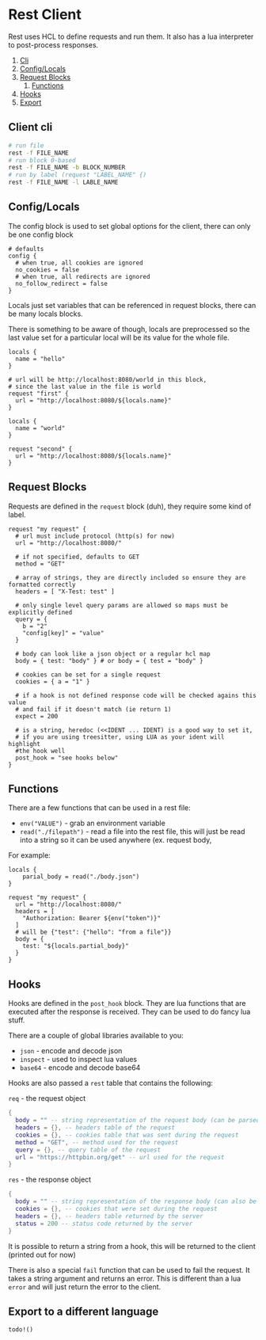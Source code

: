 # Rest Client

Rest uses HCL to define requests and run them.
It also has a lua interpreter to post-process responses.

1. [Cli](#client-cli)
1. [Config/Locals](#configlocals)
1. [Request Blocks](#request-blocks)
   1. [Functions](#functions)
1. [Hooks](#hooks)
1. [Export](#export-to-a-different-language)

## Client cli

```sh
# run file
rest -f FILE_NAME
# run block 0-based
rest -f FILE_NAME -b BLOCK_NUMBER
# run by label (request "LABEL_NAME" {)
rest -f FILE_NAME -l LABLE_NAME

```

## Config/Locals

The config block is used to set global options for the client, there can only be one config block

```hcl
# defaults
config {
  # when true, all cookies are ignored
  no_cookies = false
  # when true, all redirects are ignored
  no_follow_redirect = false
}
```

Locals just set variables that can be referenced in request blocks, there can be many locals blocks.

There is something to be aware of though, locals are preprocessed so the last value set for a particular local will be its value for the whole file.

```hcl
locals {
  name = "hello"
}

# url will be http://localhost:8080/world in this block,
# since the last value in the file is world
request "first" {
  url = "http://localhost:8080/${locals.name}"
}

locals {
  name = "world"
}

request "second" {
  url = "http://localhost:8080/${locals.name}"
}
```

## Request Blocks

Requests are defined in the `request` block (duh), they require some kind of label.

```hcl
request "my request" {
  # url must include protocol (http(s) for now)
  url = "http://localhost:8080/"

  # if not specified, defaults to GET
  method = "GET"

  # array of strings, they are directly included so ensure they are formatted correctly
  headers = [ "X-Test: test" ]

  # only single level query params are allowed so maps must be explicitly defined
  query = {
    b = "2"
    "config[key]" = "value"
  }

  # body can look like a json object or a regular hcl map
  body = { test: "body" } # or body = { test = "body" }

  # cookies can be set for a single request
  cookies = { a = "1" }

  # if a hook is not defined response code will be checked agains this value
  # and fail if it doesn't match (ie return 1)
  expect = 200

  # is a string, heredoc (<<IDENT ... IDENT) is a good way to set it,
  # if you are using treesitter, using LUA as your ident will highlight
  #the hook well
  post_hook = "see hooks below"
}
```

## Functions

There are a few functions that can be used in a rest file:

- `env("VALUE")` - grab an environment variable
- `read("./filepath")` - read a file into the rest file, this will just be read into a string so it can be used anywhere (ex. request body,

For example:

```hcl
locals {
    parial_body = read("./body.json")
}

request "my request" {
  url = "http://localhost:8080/"
  headers = [
    "Authorization: Bearer ${env("token")}"
  ]
  # will be {"test": {"hello": "from a file"}}
  body = {
    test: "${locals.partial_body}"
  }
}
```

## Hooks

Hooks are defined in the `post_hook` block. They are lua functions that are executed after the response is received. They can be used to do fancy lua stuff.

There are a couple of global libraries available to you:

- `json` - encode and decode json
- `inspect` - used to inspect lua values
- `base64` - encode and decode base64

Hooks are also passed a `rest` table that contains the following:

`req` - the request object

```lua
{
  body = "" -- string representation of the request body (can be parsed with json.decode())
  headers = {}, -- headers table of the request
  cookies = {}, -- cookies table that was sent during the request
  method = "GET", -- method used for the request
  query = {}, -- query table of the request
  url = "https://httpbin.org/get" -- url used for the request
}
```

`res` - the response object

```lua
{
  body = "" -- string representation of the response body (can also be parsed with json module)
  cookies = {}, -- cookies that were set during the request
  headers = {}, -- headers table returned by the server
  status = 200 -- status code returned by the server
}
```

It is possible to return a string from a hook, this will be returned to the client (printed out for now)

There is also a special `fail` function that can be used to fail the request. It takes a string argument and returns an error. This is different than a lua `error` and will just return the error to the client.

## Export to a different language

`todo!()`
